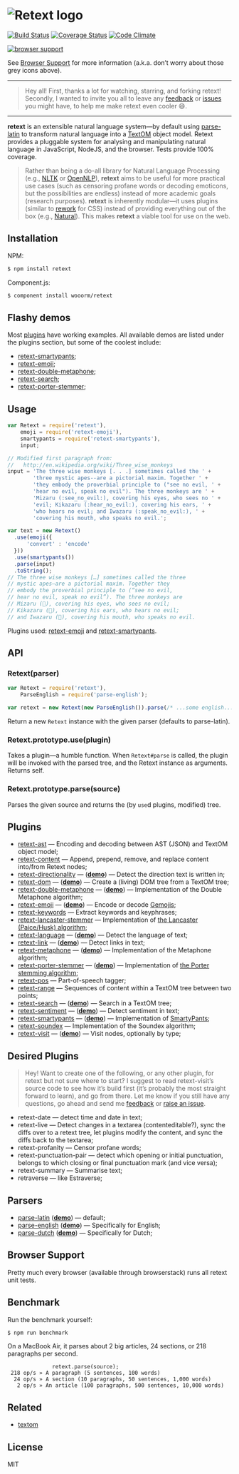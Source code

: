 # ![Retext logo](http://i58.tinypic.com/5xpx5z.png)

[![Build Status](https://img.shields.io/travis/wooorm/retext.svg)](https://travis-ci.org/wooorm/retext) [![Coverage Status](https://img.shields.io/coveralls/wooorm/retext.svg)](https://coveralls.io/r/wooorm/retext?branch=master) [![Code Climate](http://img.shields.io/codeclimate/github/wooorm/retext.svg)](https://codeclimate.com/github/wooorm/retext)

[![browser support](https://ci.testling.com/wooorm/retext.png) ](https://ci.testling.com/wooorm/retext)

See [Browser Support](#browser-support) for more information (a.k.a. don’t worry about those grey icons above).

---

> Hey all! First, thanks a lot for watching, starring, and forking retext!
Secondly, I wanted to invite you all to leave any [feedback](mailto:tituswormer@gmail.com) or [issues](https://github.com/wooorm/retext/issues) you might have, to help me make retext even cooler :smile:.

---

**retext** is an extensible natural language system—by default using [parse-latin](https://github.com/wooorm/parse-latin) to transform natural language into a [TextOM](https://github.com/wooorm/textom/) object model. Retext provides a pluggable system for analysing and manipulating natural language in JavaScript, NodeJS, and the browser. Tests provide 100% coverage.

> Rather than being a do-all library for Natural Language Processing (e.g., [NLTK](http://www.nltk.org) or [OpenNLP](https://opennlp.apache.org)), **retext** aims to be useful for more practical use cases (such as censoring profane words or decoding emoticons, but the possibilities are endless) instead of more academic goals (research purposes).
> **retext** is inherently modular—it uses plugins (similar to [rework](https://github.com/reworkcss/rework/) for CSS) instead of providing everything out of the box (e.g., [Natural](https://github.com/NaturalNode/natural)). This makes **retext** a viable tool for use on the web.

## Installation

NPM:
```sh
$ npm install retext
```

Component.js:
```sh
$ component install wooorm/retext
```

## Flashy demos

Most [plugins](https://github.com/wooorm/retext#plugins) have working examples. All available demos are listed under the plugins section, but some of the coolest include:

- [retext-smartypants](http://wooorm.github.io/retext-smartypants/);
- [retext-emoji](http://wooorm.github.io/retext-emoji/);
- [retext-double-metaphone](http://wooorm.github.io/retext-double-metaphone/);
- [retext-search](http://wooorm.github.io/retext-search/);
- [retext-porter-stemmer](http://wooorm.github.io/retext-porter-stemmer/);

## Usage

```js
var Retext = require('retext'),
    emoji = require('retext-emoji'),
    smartypants = require('retext-smartypants'),
    input;

// Modified first paragraph from: 
//   http://en.wikipedia.org/wiki/Three_wise_monkeys
input = 'The three wise monkeys [. . .] sometimes called the ' +
        'three mystic apes--are a pictorial maxim. Together ' +
        'they embody the proverbial principle to ("see no evil, ' +
        'hear no evil, speak no evil"). The three monkeys are ' +
        'Mizaru (:see_no_evil:), covering his eyes, who sees no ' +
        'evil; Kikazaru (:hear_no_evil:), covering his ears, ' +
        'who hears no evil; and Iwazaru (:speak_no_evil:), ' +
        'covering his mouth, who speaks no evil.';

var text = new Retext()
  .use(emoji({
      'convert' : 'encode'
  }))
  .use(smartypants())
  .parse(input)
  .toString();
// The three wise monkeys […] sometimes called the three
// mystic apes—are a pictorial maxim. Together they
// embody the proverbial principle to (“see no evil,
// hear no evil, speak no evil”). The three monkeys are
// Mizaru (🙈), covering his eyes, who sees no evil;
// Kikazaru (🙉), covering his ears, who hears no evil;
// and Iwazaru (🙊), covering his mouth, who speaks no evil.
```

Plugins used: [retext-emoji](https://github.com/wooorm/retext-emoji) and [retext-smartypants](https://github.com/wooorm/retext-smartypants).

## API

### Retext(parser)
```js
var Retext = require('retext'),
    ParseEnglish = require('parse-english');

var retext = new Retext(new ParseEnglish()).parse(/* ...some english... */);
```

Return a new `Retext` instance with the given parser (defaults to parse-latin).

### Retext.prototype.use(plugin)

Takes a plugin—a humble function. When `Retext#parse` is called, the plugin will be invoked with the parsed tree, and the Retext instance as arguments. Returns self.

### Retext.prototype.parse(source)

Parses the given source and returns the (by `use`d plugins, modified) tree.

## Plugins

  * [retext-ast](https://github.com/wooorm/retext-ast) — Encoding and decoding between AST (JSON) and TextOM object model;
  * [retext-content](https://github.com/wooorm/retext-content) — Append, prepend, remove, and replace content into/from Retext nodes;
  * [retext-directionality](https://github.com/wooorm/retext-directionality) — (**[demo](http://wooorm.github.io/retext-directionality/)**) — Detect the direction text is written in;
  * [retext-dom](https://github.com/wooorm/retext-dom) — (**[demo](http://wooorm.github.io/retext-dom/)**) — Create a (living) DOM tree from a TextOM tree;
  * [retext-double-metaphone](https://github.com/wooorm/retext-double-metaphone) — (**[demo](http://wooorm.github.io/retext-double-metaphone/)**) — Implementation of the Double Metaphone algorithm;
  * [retext-emoji](https://github.com/wooorm/retext-emoji) — (**[demo](http://wooorm.github.io/retext-emoji/)**) — Encode or decode [Gemojis](https://github.com/github/gemoji);
  * [retext-keywords](https://github.com/wooorm/retext-keywords) — Extract keywords and keyphrases;
  * [retext-lancaster-stemmer](https://github.com/wooorm/retext-lancaster-stemmer) — Implementation of [the Lancaster (Paice/Husk) algorithm](http://www.comp.lancs.ac.uk/computing/research/stemming/index.htm);
  * [retext-language](https://github.com/wooorm/retext-language) — (**[demo](http://wooorm.github.io/retext-language/)**) — Detect the language of text;
  * [retext-link](https://github.com/wooorm/retext-link) — (**[demo](http://wooorm.github.io/retext-link/)**) — Detect links in text;
  * [retext-metaphone](https://github.com/wooorm/retext-metaphone) — (**[demo](http://wooorm.github.io/retext-metaphone/)**) — Implementation of the Metaphone algorithm;
  * [retext-porter-stemmer](https://github.com/wooorm/retext-porter-stemmer) — (**[demo](http://wooorm.github.io/retext-porter-stemmer/)**) — Implementation of [the Porter stemming algorithm](http://tartarus.org/martin/PorterStemmer/);
  * [retext-pos](https://github.com/wooorm/retext-pos) — Part-of-speech tagger;
  * [retext-range](https://github.com/wooorm/retext-range) — Sequences of content within a TextOM tree between two points;
  * [retext-search](https://github.com/wooorm/retext-search) — (**[demo](http://wooorm.github.io/retext-search/)**) — Search in a TextOM tree;
  * [retext-sentiment](https://github.com/wooorm/retext-sentiment) — (**[demo](http://wooorm.github.io/retext-sentiment/)**) — Detect sentiment in text;
  * [retext-smartypants](https://github.com/wooorm/retext-smartypants) — (**[demo](http://wooorm.github.io/retext-smartypants/)**) — Implementation of [SmartyPants](http://daringfireball.net/projects/smartypants/);
  * [retext-soundex](https://github.com/wooorm/retext-soundex) — Implementation of the Soundex algorithm;
  * [retext-visit](https://github.com/wooorm/retext-visit) — (**[demo](http://wooorm.github.io/retext-visit/)**) — Visit nodes, optionally by type;

## Desired Plugins

> Hey! Want to create one of the following, or any other plugin, for retext but not sure where to start? I suggest to read retext-visit’s source code to see how it’s build first (it’s probably the most straight forward to learn), and go from there.
> Let me know if you still have any questions, go ahead and send me [feedback](mailto:tituswormer@gmail.com) or [raise an issue](https://github.com/wooorm/retext/issues).

  * retext-date — detect time and date in text;
  * retext-live — Detect changes in a textarea (contenteditable?), sync the diffs over to a retext tree, let plugins modify the content, and sync the diffs back to the textarea;
  * retext-profanity — Censor profane words;
  * retext-punctuation-pair — detect which opening or initial punctuation, belongs to which closing or final punctuation mark (and vice versa);
  * retext-summary — Summarise text;
  * retraverse — like Estraverse;

## Parsers

  * [parse-latin](https://github.com/wooorm/parse-latin "Parse Latin") (**[demo](http://wooorm.github.io/parse-latin/)**) — default;
  * [parse-english](https://github.com/wooorm/parse-english "Parse English") (**[demo](http://wooorm.github.io/parse-english/)**) — Specifically for English;
  * [parse-dutch](https://github.com/wooorm/parse-dutch "Parse Dutch") (**[demo](http://wooorm.github.io/parse-dutch/)**) — Specifically for Dutch;

## Browser Support
Pretty much every browser (available through browserstack) runs all retext unit tests.

## Benchmark

Run the benchmark yourself:

```sh
$ npm run benchmark
```

On a MacBook Air, it parses about 2 big articles, 24 sections, or 218 paragraphs per second.

```
              retext.parse(source);
 218 op/s » A paragraph (5 sentences, 100 words)
  24 op/s » A section (10 paragraphs, 50 sentences, 1,000 words)
   2 op/s » An article (100 paragraphs, 500 sentences, 10,000 words)
```

## Related

  * [textom](https://github.com/wooorm/textom "TextOM")

## License

  MIT
